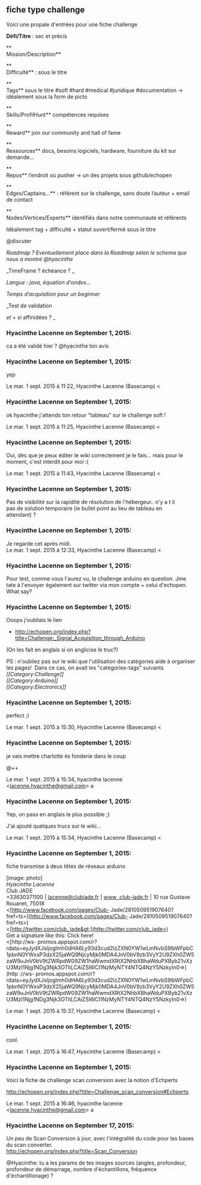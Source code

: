 ## fiche type challenge



Voici une propale d'entrées pour une fiche challenge  
  

**Défi/Titre** : sec et précis

**  
Mission/Description**

**  
Difficulté** : sous le titre

**  
Tags** sous le titre #soft #hard #medical #juridique #documentation -&gt;
idéalement sous la form de picto

**  
Skills/ProfilHunt** compétences requises

**  
Reward** join our community and hall of fame

**  
Ressources** docs, besoins logiciels, hardware, fourniture du kit sur
demande...

**  
Repos** l’endroit où pusher -&gt; un des projets sous github/echopen

**  
Edges/Captains…** : référent sur le challenge, sans doute l’auteur + email de
contact

**  
Nodes/Vertices/Experts** identifiés dans notre communauté et référents

  

Idéalement tag + difficulté + statut ouvert/fermé sous le titre

  

@discuter

_Roadmap ? Eventuellement place dans la Roadmap selon le schema que nous a
montré @hyacinthe_

_TimeFrame ? échéance ? _

_Langue : java, équation d'ondes..._

_Temps d’acquisition pour un beginner_

_Test de validation  
  
_et + si_ affinidées ? _



### **Hyacinthe Lacenne** on September 1, 2015:



ca a été validé hier ? @hyacinthe ton avis



### **Hyacinthe Lacenne** on September 1, 2015:



yep  
  
Le mar. 1 sept. 2015 à 11:22, Hyacinthe Lacenne (Basecamp) &lt;



### **Hyacinthe Lacenne** on September 1, 2015:



ok hyacinthe j'attends ton retour "tableau" sur le challenge soft !  
  
Le mar. 1 sept. 2015 à 11:25, Hyacinthe Lacenne (Basecamp) &lt;



### **Hyacinthe Lacenne** on September 1, 2015:



Oui, dès que je peux éditer le wiki correctement je le fais... mais pour le  
moment, c'est interdit pour moi :(  
  
Le mar. 1 sept. 2015 à 11:43, Hyacinthe Lacenne (Basecamp) &lt;



### **Hyacinthe Lacenne** on September 1, 2015:



Pas de visibilité sur la rapidité de résolution de l'hébergeur.. n'y a t il  
pas de solution temporaire (ie bullet point au lieu de tableau en  
attendant) ?



### **Hyacinthe Lacenne** on September 1, 2015:



Je regarde cet après midi.  
Le mar. 1 sept. 2015 à 12:33, Hyacinthe Lacenne (Basecamp) &lt;



### **Hyacinthe Lacenne** on September 1, 2015:



Pour test, comme vous l'aurez vu, le challenge arduino en question. Jme tate à
l'envoyer également sur twitter via mon compte + celui d'echopen. What say?



### **Hyacinthe Lacenne** on September 1, 2015:



Ooops j'oubliais le lien  

  * <http://echopen.org/index.php?title=Challenge:_Signal_Acquisition_through_Arduino>

(On les fait en anglais si on anglicise le truc?)  
  
PS : n'oubliez pas sur le wiki que l'utilisation des catégories aide à
organiser les pages!  Dans ce cas, on avait les "categories-tags" suivants  
_[[Category:Challenge]]_  
_[[Category:Arduino]]_  
_[[Category:Electronics]]_



### **Hyacinthe Lacenne** on September 1, 2015:



perfect ;)  
  
Le mar. 1 sept. 2015 à 15:30, Hyacinthe Lacenne (Basecamp) &lt;



### **Hyacinthe Lacenne** on September 1, 2015:



je vais mettre charlotte ès fonderie dans le coup  
  
@++  
  
Le mar. 1 sept. 2015 à 15:34, hyacinthe lacenne
&lt;[lacenne.hyacinthe@gmail.com](mailto:lacenne.hyacinthe@gmail.com)&gt; a



### **Hyacinthe Lacenne** on September 1, 2015:



Yep, on pass en anglais le plus possible ;)  
  
J'ai ajouté quelques trucs sur le wiki...  
  
Le mar. 1 sept. 2015 à 15:34, Hyacinthe Lacenne (Basecamp) &lt;



### **Hyacinthe Lacenne** on September 1, 2015:



fiche transmise à deux têtes de réseaux arduino  
  
[image: photo]  
*Hyacinthe Lacenne*  
Club JADE  
+33630371100 | [lacenne@clubjade.fr](mailto:lacenne@clubjade.fr) | [www
.club-jade.fr](http://www.club-jade.fr) | 10 rue Gustave  
Rouanet, 75018  
&lt;[http://www.facebook.com/pages/Club-
Jade/281050951907640?fref=ts&gt;](http://www.facebook.com/pages/Club-
Jade/281050951907640?fref=ts>)  
&lt;[http://twitter.com/club_jade&gt;](http://twitter.com/club_jade>)  
Get a signature like this: Click here!  
&lt;[http://ws-
promos.appspot.com/r?rdata=eyJydXJsIjogImh0dHA6Ly93d3cud2lzZXN0YW1wLmNvbS9lbWFpbC1pbnN0YWxsP3dzX25jaWQ9NjcyMjk0MDA4JnV0bV9zb3VyY2U9ZXh0ZW5zaW9uJnV0bV9tZWRpdW09ZW1haWwmdXRtX2NhbXBhaWduPXByb21vXzU3MzI1Njg1NDg3Njk3OTIiLCAiZSI6ICI1NzMyNTY4NTQ4NzY5NzkyIn0=&gt;](http
://ws-
promos.appspot.com/r?rdata=eyJydXJsIjogImh0dHA6Ly93d3cud2lzZXN0YW1wLmNvbS9lbWFpbC1pbnN0YWxsP3dzX25jaWQ9NjcyMjk0MDA4JnV0bV9zb3VyY2U9ZXh0ZW5zaW9uJnV0bV9tZWRpdW09ZW1haWwmdXRtX2NhbXBhaWduPXByb21vXzU3MzI1Njg1NDg3Njk3OTIiLCAiZSI6ICI1NzMyNTY4NTQ4NzY5NzkyIn0=>)  
  
Le mar. 1 sept. 2015 à 15:37, Hyacinthe Lacenne (Basecamp) &lt;



### **Hyacinthe Lacenne** on September 1, 2015:



cool.  
  
Le mar. 1 sept. 2015 à 16:47, Hyacinthe Lacenne (Basecamp) &lt;



### **Hyacinthe Lacenne** on September 1, 2015:



Voici la fiche de challenge scan conversion avec la notion d'Echperts  
  
<http://echopen.org/index.php?title=Challenge_scan_conversion#Echperts>  
  
Le mar. 1 sept. 2015 à 16:46, hyacinthe lacenne
&lt;[lacenne.hyacinthe@gmail.com](mailto:lacenne.hyacinthe@gmail.com)&gt; a



### **Hyacinthe Lacenne** on September 17, 2015:



Un peu de Scan Conversion à jour, avec l'intégralité du code pour les bases du
scan converter.  
<http://echopen.org/index.php?title=Scan_Conversion>  
  
@Hyacinthe: tu a les params de tes images sources (angles, profondeur, profondeur
de démarrage, nombre d'échantillons, fréquence d'échantillonage) ?




